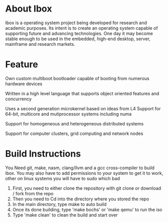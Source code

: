 # About Ibox 
Ibox is a operating system project being developed for research and academic purposes. Its intent is to create an operating system capable of supporting future and advancing technologies. One day it may become stable enough to be used in the embedded, high-end desktop, server, mainframe and research markets.

# Feature
Own custom multiboot bootloader capable of booting from numerous hardware devices

Written in a high level language that supports object oriented features and concurrency

Uses a second generation microkernel based on ideas from L4
Support for 64-bit, multicore and mutiprocessor systems including numa

Support for homogeneous and heterogeneous distributed systems

Support for computer clusters, grid computing and network nodes

# Build Instructions
You Need git, make, nasm, clang/llvm and a gcc cross-compiler to build ibox. You may also have to add permissions to your system to get it to work, other on linux systems you will have to sudo which bad 

1. First, you need to either clone the repository with git clone or download / fork from the repo
2. Then you need to Cd into the directory where you stored the repo
3. In the main directory, type make to auto build
4. Once its done building, type 'make bochs' or 'make qemu' to run the iso
5. Type 'make clean' to clean the build and start over

